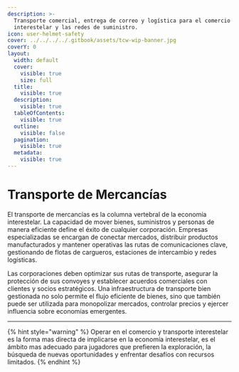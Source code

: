 ```yaml
---
description: >-
  Transporte comercial, entrega de correo y logística para el comercio
  interestelar y las redes de suministro.
icon: user-helmet-safety
cover: ../../../../.gitbook/assets/tcw-wip-banner.jpg
coverY: 0
layout:
  width: default
  cover:
    visible: true
    size: full
  title:
    visible: true
  description:
    visible: true
  tableOfContents:
    visible: true
  outline:
    visible: false
  pagination:
    visible: true
  metadata:
    visible: true
---
```


# Transporte de Mercancías

El transporte de mercancías es la columna vertebral de la economía interestelar. La capacidad de mover bienes, suministros y personas de manera eficiente define el éxito de cualquier corporación. Empresas especializadas se encargan de conectar mercados, distribuir productos manufacturados y mantener operativas las rutas de comunicaciones clave, gestionando de flotas de cargueros, estaciones de intercambio y redes logísticas.

Las corporaciones deben optimizar sus rutas de transporte, asegurar la protección de sus convoyes y establecer acuerdos comerciales con clientes y socios estratégicos. Una infraestructura de transporte bien gestionada no solo permite el flujo eficiente de bienes, sino que también puede ser utilizada para monopolizar mercados, controlar precios y ejercer influencia sobre economías emergentes.

***

{% hint style="warning" %}
Operar en el comercio y transporte interestelar es la forma mas directa de implicarse en la economía interestelar, es el ámbito mas adecuado para jugadores que prefieren la exploración, la búsqueda de nuevas oportunidades y enfrentar desafíos con recursos limitados.
{% endhint %}
